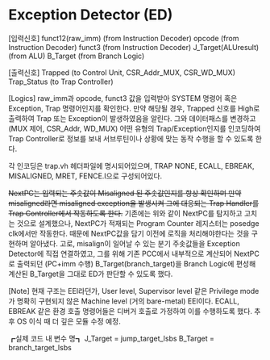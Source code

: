 # Exception Detector (ED)

[입력신호]
funct12(raw_imm)    (from Instruction Decoder)
opcode              (from Instruction Decoder)
funct3              (from Instruction Decoder)
J_Target(ALUresult) (from ALU)
B_Target            (from Branch Logic)

[출력신호]
Trapped     (to Control Unit, CSR_Addr_MUX, CSR_WD_MUX)
Trap_Status (to Trap Controller)

[Logics]
raw_imm과 opcode, funct3 값을 입력받아 SYSTEM 명령어 혹은 Exception, Trap 명령어인지를 확인한다. 
만약 해당될 경우, Trapped 신호를 High로 출력하여 Trap 또는 Exception이 발생하였음을 알린다.
그와 데이터패스를 변경하고 (MUX 제어, CSR_Addr, WD_MUX) 어떤 유형의 Trap/Exception인지를 인코딩하여 Trap Controller로 정보를 보내 서브루틴이나 상황에 맞는 동작 수행을 할 수 있도록 한다. 

각 인코딩은 trap.vh 헤더파일에 명시되어있으며,
TRAP NONE, ECALL, EBREAK, MISALIGNED, MRET, FENCE.I으로 구성되어있다.

~~NextPC는 입력되는 주솟값이 Misaligned 된 주솟값인지를 항상 확인하며 만약 misaligned라면 misaligned exception을 발생시켜 그에 대응되는 Trap Handler를 Trap Controller에서 작동하도록 한다.~~
기존에는 위와 같이 NextPC를 탐지하고 고치는 것으로 설계했으나, NextPC가 적재되는 Program Counter 레지스터는 posedge clk에서만 작동한다.
때문에 NextPC값을 담기 이전에 로직을 처리해야한다는 것을 구현하며 알아냈다.
고로, misalign이 일어날 수 있는 분기 주솟값들을 Exception Detector에 직접 연결하였고, 
그를 위해 기존 PCC에서 내부적으로 계산되어 NextPC로 출력되던 (PC+imm 수행) B_Target(branch_target)을 Branch Logic에 편성해 계산된 B_Target을 그대로 ED가 판단할 수 있도록 했다.

[Note]
현재 구조는 EEI라던가, User level, Supervisor level 같은 Privilege mode가 명확히 구현되지 않은 Machine level (거의 bare-metal) EEI이다. 
ECALL, EBREAK 같은 환경 호출 명령어들은 디버거 호출로 가정하여 이를 수행하도록 했다. 
추후 OS 이식 때 더 깊은 모듈 수정 예정. 

┏실제 코드 내 변수 명┓
J_Target = jump_target_lsbs
B_Target = branch_target_lsbs